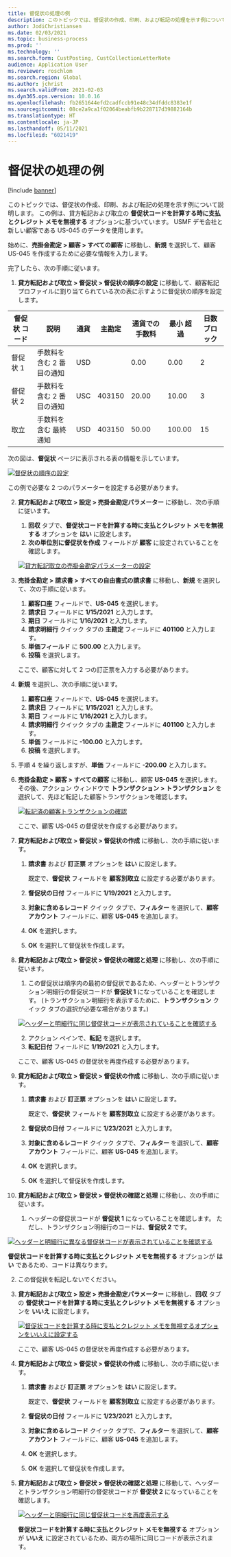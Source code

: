 ```yaml
---
title: 督促状の処理の例
description: このトピックでは、督促状の作成、印刷、および転記の処理を示す例について説明します。
author: JodiChristiansen
ms.date: 02/03/2021
ms.topic: business-process
ms.prod: ''
ms.technology: ''
ms.search.form: CustPosting, CustCollectionLetterNote
audience: Application User
ms.reviewer: roschlom
ms.search.region: Global
ms.author: jchrist
ms.search.validFrom: 2021-02-03
ms.dyn365.ops.version: 10.0.16
ms.openlocfilehash: fb2651644efd2cadfccb91e48c34dfddc8383e1f
ms.sourcegitcommit: 08ce2a9ca1f02064beabfb9b228717d39882164b
ms.translationtype: HT
ms.contentlocale: ja-JP
ms.lasthandoff: 05/11/2021
ms.locfileid: "6021419"
---
```

# <a name="process-collection-letters-example"></a>督促状の処理の例

[!include [banner](../../includes/banner.md)]

このトピックでは、督促状の作成、印刷、および転記の処理を示す例について説明します。 この例は、貸方転記および取立の **督促状コードを計算する時に支払とクレジット メモを無視する** オプションに基づいています。 USMF デモ会社と新しい顧客である US-045 のデータを使用します。

始めに、**売掛金勘定 \> 顧客 \> すべての顧客** に移動し、**新規** を選択して、顧客 US-045 を作成するために必要な情報を入力します。

完了したら、次の手順に従います。

1. **貸方転記および取立 \> 督促状 \> 督促状の順序の設定** に移動して、顧客転記プロファイルに割り当てられている次の表に示すように督促状の順序を設定します。

|     督促状 コード      |     説明                           |     通貨      |     主勘定        |     通貨での 手数料     |     最小 超過        |     日数 ブロック      |
|---------------------------------  |---------------------------------------    |-----------------  |-----------------------    |-------------------------- |-----------------------    |---------------------  |
|     督促状 1         |     手数料を含む 2 番目の通知        |     USD           |                           |     0.00                  |     0.00                  |     2                 |
|     督促状 2         |     手数料を含む 2 番目の通知        |     USC           |     403150                |     20.00                 |     10.00                 |     3                 |
|     取立                    |     手数料を含む 最終通知         |     USD           |     403150                |     50.00                 |     100.00                |     15                |

次の図は、**督促状** ページに表示される表の情報を示しています。 

[![督促状の順序の設定](./media/Ignore-payments-creditmemos-1.PNG)](./media/Ignore-payments-creditmemos-1.PNG)

 この例で必要な 2 つのパラメーターを設定する必要があります。

2. **貸方転記および取立 \> 設定 \> 売掛金勘定パラメーター** に移動し、次の手順に従います。

    1. **回収** タブで、**督促状コードを計算する時に支払とクレジット メモを無視する** オプションを **はい** に設定します。
    2. **次の単位別に督促状を作成** フィールドが **顧客** に設定されていることを確認します。

    [![貸方転記取立の売掛金勘定パラメーターの設定](./media/Ignore-payments-creditmemos-2.PNG)](./media/Ignore-payments-creditmemos-2.PNG)

3. **売掛金勘定 \> 請求書 \> すべての自由書式の請求書** に移動し、**新規** を選択して、次の手順に従います。

    1. **顧客口座** フィールドで、**US-045** を選択します。
    2. **請求日** フィールドに **1/15/2021** と入力します。
    3. **期日** フィールドに **1/16/2021** と入力します。
    4. **請求明細行** クイック タブの **主勘定** フィールドに **401100** と入力します。
    5. **単価フィールド** に **500.00** と入力します。
    6. **投稿** を選択します。

    ここで、顧客に対して 2 つの訂正票を入力する必要があります。

4. **新規** を選択し、次の手順に従います。

    1. **顧客口座** フィールドで、**US-045** を選択します。
    2. **請求日** フィールドに **1/15/2021** と入力します。
    3. **期日** フィールドに **1/16/2021** と入力します。
    4. **請求明細行** クイック タブの **主勘定** フィールドに **401100** と入力します。
    5. **単価** フィールドに **-100.00** と入力します。
    6. **投稿** を選択します。

5. 手順 4 を繰り返しますが、**単価** フィールドに **-200.00** と入力します。
6. **売掛金勘定 \> 顧客 \> すべての顧客** に移動し、顧客 **US-045** を選択します。 その後、アクション ウィンドウで **トランザクション \> トランザクション** を選択して、先ほど転記した顧客トランザクションを確認します。

    [![転記済の顧客トランザクションの確認](./media/Ignore-payments-creditmemos-3.PNG)](./media/Ignore-payments-creditmemos-3.PNG)

    ここで、顧客 US-045 の督促状を作成する必要があります。

7. **貸方転記および取立 \> 督促状 \> 督促状の作成** に移動し、次の手順に従います。

    1. **請求書** および **訂正票** オプションを **はい** に設定します。

        既定で、**督促状** フィールドを **顧客別取立** に設定する必要があります。

    2. **督促状の日付** フィールドに **1/19/2021** と入力します。
    3. **対象に含めるレコード** クイック タブで、**フィルター** を選択して、**顧客アカウント** フィールドに、顧客 **US-045** を追加します。
    4. **OK** を選択します。
    5. **OK** を選択して督促状を作成します。

8. **貸方転記および取立 \> 督促状 \> 督促状の確認と処理** に移動し、次の手順に従います。

    1. この督促状は順序内の最初の督促状であるため、ヘッダーとトランザクション明細行の督促状コードが **督促状 1** になっていることを確認します。 (トランザクション明細行を表示するために、**トランザクション** クイック タブの選択が必要な場合があります。)

   [![ヘッダーと明細行に同じ督促状コードが表示されていることを確認する](./media/Ignore-payments-creditmemos-4.PNG)](./media/Ignore-payments-creditmemos-4.PNG)

    2. アクション ペインで、**転記** を選択します。
    3. **転記日付** フィールドに **1/19/2021** と入力します。

    ここで、顧客 US-045 の督促状を再度作成する必要があります。

9. **貸方転記および取立 \> 督促状 \> 督促状の作成** に移動し、次の手順に従います。

    1. **請求書** および **訂正票** オプションを **はい** に設定します。

        既定で、**督促状** フィールドを **顧客別取立** に設定する必要があります。

    2. **督促状の日付** フィールドに **1/23/2021** と入力します。
    3. **対象に含めるレコード** クイック タブで、**フィルター** を選択して、**顧客アカウント** フィールドに、顧客 **US-045** を追加します。
    4. **OK** を選択します。
    5. **OK** を選択して督促状を作成します。

10. **貸方転記および取立 \> 督促状 \> 督促状の確認と処理** に移動し、次の手順に従います。

    1. ヘッダーの督促状コードが **督促状 1** になっていることを確認します。 ただし、トランザクション明細行のコードは、**督促状 2** です。

   [![ヘッダーと明細行に異なる督促状コードが表示されていることを確認する](./media/Ignore-payments-creditmemos-5.PNG)](./media/Ignore-payments-creditmemos-5.PNG)

  **督促状コードを計算する時に支払とクレジット メモを無視する** オプションが **はい** であるため、コードは異なります。

  2. この督促状を転記しないでください。

11. **貸方転記および取立 \> 設定 \> 売掛金勘定パラメーター** に移動し、**回収** タブの **督促状コードを計算する時に支払とクレジット メモを無視する** オプションを **いいえ** に設定します。

    [![督促状コードを計算する時に支払とクレジット メモを無視するオプションをいいえに設定する](./media/Ignore-payments-creditmemos-6.PNG)](./media/Ignore-payments-creditmemos-6.PNG)

    ここで、顧客 US-045 の督促状を再度作成する必要があります。

12. **貸方転記および取立 \> 督促状 \> 督促状の作成** に移動し、次の手順に従います。

    1. **請求書** および **訂正票** オプションを **はい** に設定します。

        既定で、**督促状** フィールドを **顧客別取立** に設定する必要があります。

    2. **督促状の日付** フィールドに **1/23/2021** と入力します。
    3. **対象に含めるレコード** クイック タブで、**フィルター** を選択して、**顧客アカウント** フィールドに、顧客 **US-045** を追加します。
    4. **OK** を選択します。
    5. **OK** を選択して督促状を作成します。

13. **貸方転記および取立 \> 督促状 \> 督促状の確認と処理** に移動して、ヘッダーとトランザクション明細行の督促状コードが **督促状 2** になっていることを確認します。

    [![ヘッダーと明細行に同じ督促状コードを再度表示する](./media/Ignore-payments-creditmemos-7.PNG)](./media/Ignore-payments-creditmemos-7.PNG)

    **督促状コードを計算する時に支払とクレジット メモを無視する** オプションが **いいえ** に設定されているため、両方の場所に同じコードが表示されます。

